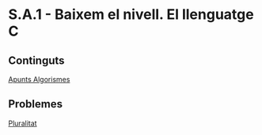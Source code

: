 # S.A.1 - Baixem el nivell. El llenguatge C
## Continguts
[Apunts Algorismes](https://vicentcardona.github.io/ProgitractII/Algorismes/Apunts_Algoritmes-2023.html)  

## Problemes

[Pluralitat](https://vicentcardona.github.io/ProgitractII/Algorismes/Purality-2023.html)
